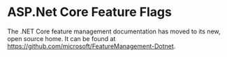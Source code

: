 # ASP.Net Core Feature Flags

The .NET Core feature management documentation has moved to its new, open source home. It can be found at https://github.com/microsoft/FeatureManagement-Dotnet.
